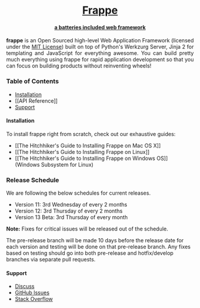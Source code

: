 <div align="center">
   <a href="https://frappe.io">
      <h1>Frappe</h1>
      <h4>a batteries included web framework</h4>
   </a>
</div>

<p align="justify">
<b>frappe</b> is an Open Sourced high-level Web Application Framework (licensed under the <a href="https://github.com/frappe/frappe/blob/develop/LICENSE">MIT License</a>) built on top of Python's Werkzurg Server, Jinja 2 for templating and JavaScript for everything awesome. You can build pretty much everything using frappe for rapid application development so that you can focus on building products without reinventing wheels!
</p>

### Table of Contents
* [Installation](#installation)
* [[API Reference]]
* [Support](#support)

#### Installation

To install frappe right from scratch, check out our exhaustive guides:
* [[The Hitchhiker's Guide to Installing Frappe on Mac OS X]]
* [[The Hitchhiker's Guide to Installing Frappe on Linux]]
* [[The Hitchhiker's Guide to Installing Frappe on Windows OS]] (Windows Subsystem for Linux)

### Release Schedule

We are following the below schedules for current releases.

- Version 11: 3rd Wednesday of every 2 months
- Version 12: 3rd Thursday of every 2 months
- Version 13 Beta: 3rd Thursday of every month

**Note:** Fixes for critical issues will be released out of the schedule. 

The pre-release branch will be made 10 days before the release date for 
each version and testing will be done on that pre-release branch. 
Any fixes based on testing should go into both
pre-release and hotfix/develop branches via separate pull requests.

#### Support
* [Discuss](https://discuss.frappe.io)
* [GitHub Issues](https://github.com/frappe/frappe/issues)
* [Stack Overflow](https://stackoverflow.com/questions/tagged/frappe)